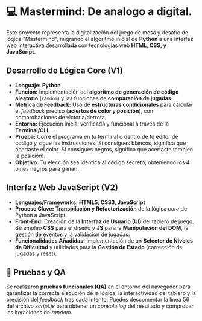 # 💻 Mastermind: De analogo a digital.
Este proyecto representa la digitalización del juego de mesa y desafío de lógica "Mastermind", migrando el algoritmo inicial de **Python** a una interfaz web interactiva desarrollada con tecnologías web **HTML, CSS, y JavaScript**.

## Desarrollo de Lógica Core (V1)

* **Lenguaje:** **Python**
* **Función:** Implementación del **algoritmo de generación de código aleatorio** (`random`) y las funciones de **comparación de jugadas**.
* **Métrica de Feedback:** Uso de **estructuras condicionales** para calcular el *feedback* preciso (**aciertos de color y posición**), con comprobaciones de victoria/derrota.
* **Entorno:** Ejecución inicial verificada y funcional a través de la **Terminal/CLI**.
* **Prueba:** Corre el programa en tu terminal o dentro de tu editor de codigo y sigue las instrucciones. 
Si consigues blancos, significa que acertaste el color. Si consigues negros, significa que acertaste tambien la posición!.
* **Objetivo:** Tu elección sea identica al codigo secreto, obteniendo los 4 pines negros para ganar!.

## Interfaz Web JavaScript (V2)

* **Lenguajes/Frameworks:** **HTML5, CSS3, JavaScript**
* **Proceso Clave:** **Transpilación y Refactorización** de la lógica *core* de Python a JavaScript.
* **Front-End:** Creación de la **Interfaz de Usuario (UI)** del tablero de juego. Se empleó **CSS** para el diseño y **JS** para la **Manipulación del DOM**, la gestión de eventos y la validación de jugadas.
* **Funcionalidades Añadidas:** Implementación de un **Selector de Niveles de Dificultad** y utilidades para la **Gestión de Estado** (corrección de jugadas y reset).

## 🚀 Pruebas y QA
Se realizaron **pruebas funcionales (QA)** en el entorno del navegador para garantizar la correcta ejecución de la lógica, la interactividad del tablero y la precisión del *feedback* tras cada intento.
Puedes descomentar la linea 56 del archivo *script.js* para obtener un *console.log* del resultado y comprobar las iteraciones de *random*.
